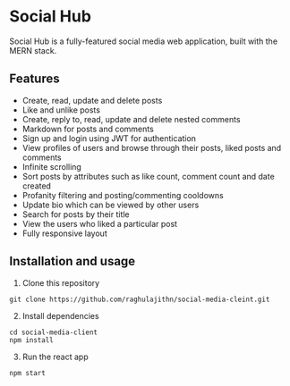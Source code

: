 # Social Hub

Social Hub is a fully-featured social media web application, built with the MERN stack.

## Features

- Create, read, update and delete posts
- Like and unlike posts
- Create, reply to, read, update and delete nested comments
- Markdown for posts and comments
- Sign up and login using JWT for authentication
- View profiles of users and browse through their posts, liked posts and comments
- Infinite scrolling
- Sort posts by attributes such as like count, comment count and date created
- Profanity filtering and posting/commenting cooldowns
- Update bio which can be viewed by other users
- Search for posts by their title
- View the users who liked a particular post
- Fully responsive layout

## Installation and usage

1. Clone this repository

```
git clone https://github.com/raghulajithn/social-media-cleint.git
```

2. Install dependencies

```
cd social-media-client
npm install
```

3. Run the react app

```
npm start
```



